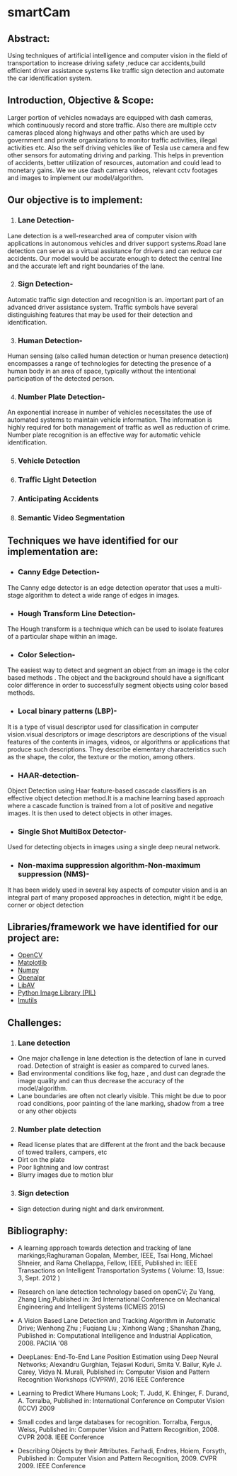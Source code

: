 # smartCam


## Abstract: 
Using techniques of artificial intelligence and computer vision in the field of transportation to increase driving safety ,reduce car accidents,build efficient driver assistance systems like traffic sign detection and automate the car identification system.


## Introduction, Objective & Scope: 
Larger portion of vehicles nowadays are equipped with dash cameras, which continuously record and store traffic. Also there are multiple cctv cameras placed along highways and other paths which are used by government and private organizations to monitor traffic activities, illegal activities etc. Also the self driving vehicles like of Tesla use camera and few other sensors for automating driving and parking. This helps in prevention of accidents, better utilization of resources, automation and could lead to monetary gains. We we use dash camera videos, relevant cctv footages and images to implement our model/algorithm.   

## Our objective is to implement:
1. ### Lane Detection-
Lane detection is a well-researched area of computer vision with applications in autonomous vehicles and driver support systems.Road lane detection can serve as a virtual assistance for drivers and can reduce car accidents. Our model would be accurate enough to detect the central line and the accurate left and right boundaries of the lane.

2. ### Sign Detection-
Automatic traffic sign detection and recognition is an. important part of an advanced driver assistance system. Traffic symbols have several distinguishing features that may be used for their detection and identification.

3. ### Human Detection- 
Human sensing (also called human detection or human presence detection) encompasses a range of technologies for detecting the presence of a human body in an area of space, typically without the intentional participation of the detected person.

4. ### Number Plate Detection- 
An exponential increase in number of vehicles necessitates the use of automated systems to maintain vehicle information. The information is highly required for both management of traffic as well as reduction of crime. Number plate recognition is an effective way for automatic vehicle identification.

5. ### Vehicle Detection

6. ### Traffic Light Detection

7. ### Anticipating Accidents

8. ### Semantic Video Segmentation


## Techniques we have identified for our implementation are: 

*  ### Canny Edge Detection- 
The Canny edge detector is an edge detection operator that uses a multi-stage algorithm to detect a wide range of edges in images.

*  ### Hough Transform Line Detection-  
The Hough transform is a technique which can be used to isolate features of a particular shape within an image.

*  ### Color Selection-  
The easiest way to detect and segment an object from an image is the color based methods . The object and the background should have a significant color difference in order to successfully  segment objects using color based methods.

*   ### Local binary patterns (LBP)-   
It is a type of visual descriptor used for classification in computer vision.visual descriptors or image descriptors are descriptions of the visual features of the contents in images, videos, or algorithms or applications that produce such descriptions. They describe elementary characteristics such as the shape, the color, the texture or the motion, among others.

*   ### HAAR-detection-   
Object Detection using Haar feature-based cascade classifiers is an effective object detection method.It is a machine learning based approach where a cascade function is trained from a lot of positive and negative images. It is then used to detect objects in other images.

*  ### Single Shot MultiBox Detector-
Used for detecting objects in images using a single deep neural network.

*  ### Non-maxima suppression algorithm-Non-maximum suppression (NMS)-
It has been widely used in several key aspects of computer vision and is an integral part of many proposed approaches in detection, might it be edge, corner or object detection





## Libraries/framework we have identified for our project are: 

* [OpenCV](https://opencv.org) 
* [Matplotlib](https://matplotlib.org/)
* [Numpy](http://www.numpy.org)
* [Openalpr](http://www.openalpr.com)
* [LibAV](https://www.libav.org) 
* [Python Image Library (PIL)](http://www.pythonware.com/products/pil/)
* [Imutils](https://github.com/jrosebr1/imutils)


## Challenges:
1.	### Lane detection
* One major challenge in lane detection is the detection of lane in curved road. Detection of straight is easier as compared to curved lanes.
* Bad environmental conditions like fog, haze , and dust can degrade the image quality and can thus decrease the accuracy of the model/algorithm.
* Lane boundaries are often not clearly visible. This might be due to poor road conditions, poor painting of the lane marking, shadow from a tree or any other objects

2.	### Number plate detection
* Read license plates that are different at the front and the back because of towed trailers, campers, etc
* Dirt on the plate 
* Poor lightning and low contrast
* Blurry images due to motion blur

3.	 ### Sign detection
* Sign detection during night and dark environment.





## Bibliography:

* A learning approach towards detection and tracking of lane markings;Raghuraman Gopalan, Member, IEEE, Tsai Hong, Michael Shneier, and Rama Chellappa, Fellow, IEEE, Published in: IEEE Transactions on Intelligent Transportation Systems ( Volume: 13, Issue: 3, Sept. 2012 )

* Research on lane detection technology based on openCV; Zu Yang, Zhang Ling,Published in: 3rd International Conference on Mechanical Engineering and Intelligent Systems (ICMEIS 2015)

* A Vision Based Lane Detection and Tracking Algorithm in Automatic Drive; Wenhong Zhu ;  Fuqiang Liu ;  Xinhong Wang ;  Shanshan Zhang, Published in: Computational Intelligence and Industrial Application, 2008. PACIIA '08

* DeepLanes: End-To-End Lane Position Estimation using Deep Neural Networks; Alexandru Gurghian, Tejaswi Koduri, Smita V. Bailur, Kyle J. Carey, Vidya N. Murali, Published in: Computer Vision and Pattern Recognition Workshops (CVPRW), 2016 IEEE Conference

*  Learning to Predict Where Humans Look; T. Judd, K. Ehinger, F. Durand, A. Torralba, Published in: International Conference on Computer Vision (ICCV) 2009

*  Small codes and large databases for recognition. Torralba, Fergus, Weiss, Published in: Computer Vision and Pattern Recognition, 2008. CVPR 2008. IEEE Conference

* Describing Objects by their Attributes. Farhadi, Endres, Hoiem, Forsyth, Published in: Computer Vision and Pattern Recognition, 2009. CVPR 2009. IEEE Conference

